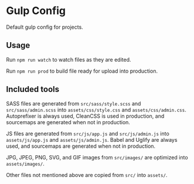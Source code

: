 # Gulp Config

Default gulp config for projects.

## Usage

Run `npm run watch` to watch files as they are edited.

Run `npm run prod` to build file ready for upload into production.

## Included tools

SASS files are generated from `src/sass/style.scss` and `src/sass/admin.scss` into `assets/css/style.css` and `assets/css/admin.css`. Autoprefixer is always used, CleanCSS is used in production, and sourcemaps are generated when not in production.

JS files are generated from `src/js/app.js` and `src/js/admin.js` into `assets/js/app.js` and `assets/js/admin.js`. Babel and Uglify are always used, and sourcemaps are generated when not in production.

JPG, JPEG, PNG, SVG, and GIF images from `src/images/` are optimized into `assets/images/`.

Other files not mentioned above are copied from `src/` into `assets/`.
